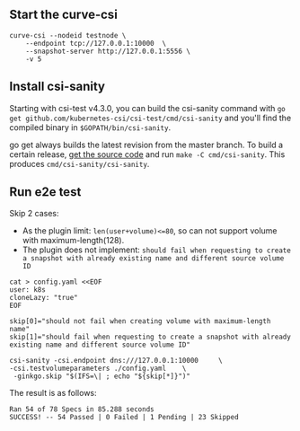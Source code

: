 ## Start the curve-csi

```
curve-csi --nodeid testnode \
    --endpoint tcp://127.0.0.1:10000  \
    --snapshot-server http://127.0.0.1:5556 \
    -v 5
```

## Install csi-sanity

Starting with csi-test v4.3.0, you can build the csi-sanity command with `go get github.com/kubernetes-csi/csi-test/cmd/csi-sanity` and you'll find the compiled binary in `$GOPATH/bin/csi-sanity`.

go get always builds the latest revision from the master branch. To build a certain release, [get the source code](https://github.com/kubernetes-csi/csi-test/releases) and run `make -C cmd/csi-sanity`. This produces `cmd/csi-sanity/csi-sanity`.

## Run e2e test

Skip 2 cases:

- As the plugin limit: `len(user+volume)<=80`, so can not support volume with maximum-length(128).
- The plugin does not implement: `should fail when requesting to create a snapshot with already existing name and different source volume ID`

```
cat > config.yaml <<EOF
user: k8s
cloneLazy: "true"
EOF

skip[0]="should not fail when creating volume with maximum-length name"
skip[1]="should fail when requesting to create a snapshot with already existing name and different source volume ID"

csi-sanity -csi.endpoint dns:///127.0.0.1:10000     \
-csi.testvolumeparameters ./config.yaml    \
 -ginkgo.skip "$(IFS=\| ; echo "${skip[*]}")"
```

The result is as follows:

```
Ran 54 of 78 Specs in 85.288 seconds
SUCCESS! -- 54 Passed | 0 Failed | 1 Pending | 23 Skipped
```
